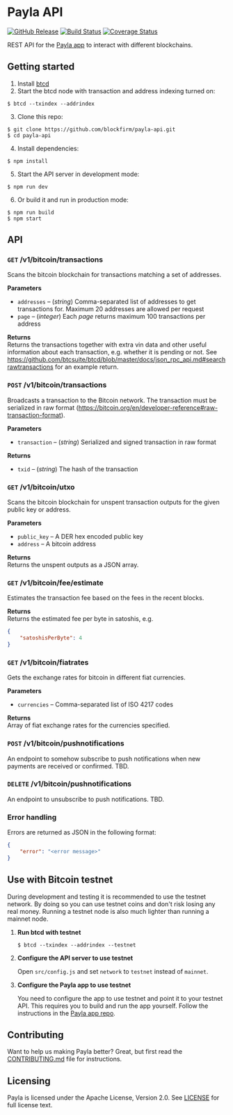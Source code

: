 Payla API
=========

[![GitHub Release](https://img.shields.io/github/release/blockfirm/payla-api.svg?style=flat-square)](https://github.com/blockfirm/payla-api/releases)
[![Build Status](https://img.shields.io/travis/blockfirm/payla-api.svg?branch=master&style=flat-square)](https://travis-ci.org/blockfirm/payla-api)
[![Coverage Status](https://img.shields.io/coveralls/blockfirm/payla-api.svg?style=flat-square)](https://coveralls.io/r/blockfirm/payla-api)

REST API for the [Payla app](https://github.com/blockfirm/payla-app) to interact with different blockchains.

## Getting started

1. Install [btcd](https://github.com/btcsuite/btcd)
2. Start the btcd node with transaction and address indexing turned on:  
```
$ btcd --txindex --addrindex
```
3. Clone this repo:  
```
$ git clone https://github.com/blockfirm/payla-api.git
$ cd payla-api
```
4. Install dependencies:  
```
$ npm install
```
5. Start the API server in development mode:  
```
$ npm run dev
```
6. Or build it and run in production mode:  
```
$ npm run build
$ npm start
```

## API

### `GET` /v1/bitcoin/transactions  
Scans the bitcoin blockchain for transactions matching a set of addresses.

**Parameters**  
* `addresses` – (*string*) Comma-separated list of addresses to get transactions for. Maximum 20 addresses are allowed per request
* `page` – (*integer*) Each *page* returns maximum 100 transactions per address

**Returns**  
Returns the transactions together with extra vin data and other useful information about each transaction, e.g. whether it is pending or not. See <https://github.com/btcsuite/btcd/blob/master/docs/json_rpc_api.md#searchrawtransactions> for an example return.

### `POST` /v1/bitcoin/transactions  
Broadcasts a transaction to the Bitcoin network. The transaction must be serialized in raw format
(https://bitcoin.org/en/developer-reference#raw-transaction-format).

**Parameters**  
* `transaction` – (*string*) Serialized and signed transaction in raw format

**Returns**  
* `txid` – (*string*) The hash of the transaction

### `GET` /v1/bitcoin/utxo  
Scans the bitcoin blockchain for unspent transaction outputs for the given public key or address.

**Parameters**  
* `public_key` – A DER hex encoded public key
* `address` – A bitcoin address

**Returns**  
Returns the unspent outputs as a JSON array.

### `GET` /v1/bitcoin/fee/estimate  
Estimates the transaction fee based on the fees in the recent blocks.

**Returns**  
Returns the estimated fee per byte in satoshis, e.g.

```json
{
    "satoshisPerByte": 4
}
```

### `GET` /v1/bitcoin/fiatrates  
Gets the exchange rates for bitcoin in different fiat currencies.

**Parameters**  
* `currencies` – Comma-separated list of ISO 4217 codes

**Returns**  
Array of fiat exchange rates for the currencies specified.

### `POST` /v1/bitcoin/pushnotifications  
An endpoint to somehow subscribe to push notifications when new payments are received or confirmed. TBD.

### `DELETE` /v1/bitcoin/pushnotifications  
An endpoint to unsubscribe to push notifications. TBD.

### Error handling

Errors are returned as JSON in the following format:

```json
{
    "error": "<error message>"
}
```

## Use with Bitcoin testnet

During development and testing it is recommended to use the testnet network. By doing so you can
use testnet coins and don't risk losing any real money. Running a testnet node is also much lighter
than running a mainnet node.

1. **Run btcd with testnet**

    `$ btcd --txindex --addrindex --testnet`

2. **Configure the API server to use testnet**

    Open `src/config.js` and set `network` to `testnet` instead
    of `mainnet`.

3. **Configure the Payla app to use testnet**

    You need to configure the app to use testnet and point it to your testnet API.
    This requires you to build and run the app yourself.
    Follow the instructions in the [Payla app repo](https://github.com/blockfirm/payla-app).

## Contributing

Want to help us making Payla better? Great, but first read the
[CONTRIBUTING.md](CONTRIBUTING.md) file for instructions.

## Licensing

Payla is licensed under the Apache License, Version 2.0.
See [LICENSE](LICENSE) for full license text.
